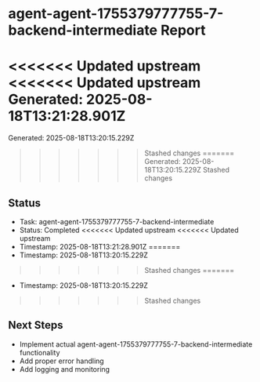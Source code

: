 # agent-agent-1755379777755-7-backend-intermediate Report

<<<<<<< Updated upstream
<<<<<<< Updated upstream
Generated: 2025-08-18T13:21:28.901Z
=======
Generated: 2025-08-18T13:20:15.229Z
>>>>>>> Stashed changes
=======
Generated: 2025-08-18T13:20:15.229Z
>>>>>>> Stashed changes

## Status
- Task: agent-agent-1755379777755-7-backend-intermediate
- Status: Completed
<<<<<<< Updated upstream
<<<<<<< Updated upstream
- Timestamp: 2025-08-18T13:21:28.901Z
=======
- Timestamp: 2025-08-18T13:20:15.229Z
>>>>>>> Stashed changes
=======
- Timestamp: 2025-08-18T13:20:15.229Z
>>>>>>> Stashed changes

## Next Steps
- Implement actual agent-agent-1755379777755-7-backend-intermediate functionality
- Add proper error handling
- Add logging and monitoring
